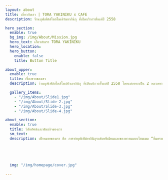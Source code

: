 ```yaml
---
layout: about
title: เกี่ยวกับเรา | TORA YAKINIKU x CAFE
description: ร้านบุฟเฟ่ต์สไตล์โมเดิร์นยากินิกุ ที่เปิดบริการตั้งแต่ปี 2558

hero_section:
  enable: true
  bg_img: /img/About/Mission.jpg
  hero_text: เกี่ยวกับเรา TORA YAKINIKU 
  hero_location: 
  hero_button:
    enable: false
    title: Button Title

about_upper:
  enable: true
  title: เรื่องราวของเรา
  description: ร้านบุฟเฟ่ต์สไตล์โมเดิร์นยากินิกุ ที่เปิดบริการตั้งแต่ปี 2558 โดยแบ่งออกเป็น 2 หมวดอาหาร คือ อาหารญี่ปุ่น ซึ่งได้รวบรวมเมนูชั้นนำทั้ง ปิ้งย่างยากินิคุ, ซูชิ, ปลาดิบ คัดสรรมาจากทั่วประเทศญี่ปุ่น และ ขนมหวาน ที่มาพร้อมคอนเซ็ปท์ของงานฝีมือ พิถีพิถันในทุกด้าน ไม่ว่าจะเป็นขนมหรือเครื่องดื่ม

  gallery_items:
    - "/img/About/Slide1.jpg"
    - "/img/About/Slide-2.jpg"
    - "/img/About/Slide-3.jpg"
    - "/img/About/Slide-4.jpg"

about_section:
  enable: true
  title: วิสัยทัศน์และพันธกิจของเรา
  sm_text: 
  description: เป้าหมายของเรา คือ การทำบุฟเฟ่ต์ยากินิกุระดับพรีเมียมและของหวานแบบโฮมเมด “อิ่มครบจบในที่เดียว” โดยใช้วัตถุดิบชั้นเลิศนำเข้าจากทั่วทุกมุมโลก รังสรรค์อย่างพิถีพิถัน จัดเสิร์ฟด้วยคุณภาพแบบอะลาคาร์ท ในบรรยากาศร้านสไตล์โมเดิร์น พร้อมกับการบริการด้วยใจ เพื่อเป็นส่วนหนึ่งของความสุขในมื้ออาหาร ตลอดจนการเฉลิมฉลองในช่วงเวลาพิเศษของคุณ, ครอบครัว และคนสำคัญ





  img: "/img/homepage/cover.jpg"
  
---
```

